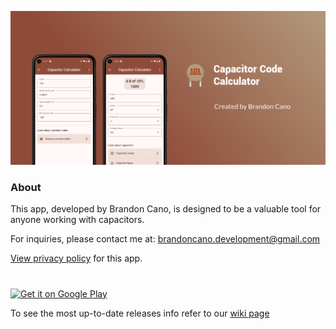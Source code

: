 <p>
  <img src="https://github.com/BranCann15/CapacitorCalculatorApp/blob/main/app/src/main/ic_feature_graphic-playstore.webp" title="feature graphic" alt="feature graphic">
</p>

### About

This app, developed by Brandon Cano, is designed to be a valuable tool for anyone working with capacitors.

For inquiries, please contact me at: brandoncano.development@gmail.com

[View privacy policy](https://bmcano.github.io/mobile-app-suite/privacy-policy/capacitor.html) for this app.

# 
<a href="https://play.google.com/store/apps/details?id=com.brandoncano.capacitorcalculator" target="_blank">
  <img alt="Get it on Google Play"
       src="https://play.google.com/intl/en_us/badges/images/generic/en-play-badge.png" height="60"/>
</a>

To see the most up-to-date releases info refer to our [wiki page](https://github.com/bmcano/CapacitorCalculatorApp/wiki/Releases)
